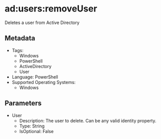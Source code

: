 <!-- region Generated -->
# ad:users:removeUser

Deletes a user from Active Directory

## Metadata

- Tags:
  - Windows
  - PowerShell
  - ActiveDirectory
  - User
- Language: PowerShell
- Supported Operating Systems:
  - Windows

## Parameters

- User
  - Description: The user to delete. Can be any valid identity property.
  - Type: String
  - IsOptional: False
<!-- endregion -->
